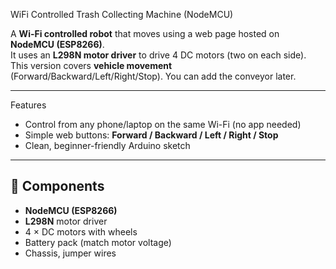 WiFi Controlled Trash Collecting Machine (NodeMCU)

A **Wi-Fi controlled robot** that moves using a web page hosted on **NodeMCU (ESP8266)**.  
It uses an **L298N motor driver** to drive 4 DC motors (two on each side).  
This version covers **vehicle movement** (Forward/Backward/Left/Right/Stop). You can add the conveyor later.

---

Features
- Control from any phone/laptop on the same Wi-Fi (no app needed)
- Simple web buttons: **Forward / Backward / Left / Right / Stop**
- Clean, beginner-friendly Arduino sketch

---

## 🔧 Components
- **NodeMCU (ESP8266)**
- **L298N** motor driver
- 4 × DC motors with wheels
- Battery pack (match motor voltage)
- Chassis, jumper wires
